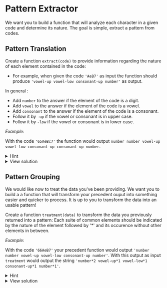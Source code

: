 # Pattern Extractor
We want you to build a function that will analyze each character in a given code and determine its nature. The goal is simple, extract a pattern from codes.

## Pattern Translation
Create a function ``extract(code)`` to provide information regarding the nature of each element contained in the code:
* For example, when given the code ``'AeB7'`` as input the function should produce ``'vowel-up vowel-low consonant-up number'`` as output.

In general :
* Add ``number`` to the answer if the element of the code is a digit.
* Add ``vowel`` to the answer if the element of the code is a vowel.
* Add ``consonant`` to the answer if the element of the code is a consonant.
* Follow it by ``-up`` if the vowel or consonant is in upper case.
* Follow it by ``-low`` if the vowel or consonant is in lower case.

*Example*:

With the code ``'65AeBc7'`` the function would output ``number number vowel-up vowel-low consonant-up consonant-up number``.

<details><summary markdown="span">Hint
</summary>
Don't forget to use string functions to identify specific attributes of your characters.
</details>

<details><summary markdown="span">View solution
</summary>

```python
def extract(code):
    pattern = ""
    for c in code:
        if c.isdigit(): pattern += "number "
        elif c in "aeiouy":
            if c.isupper(): pattern += "vowel-up "
            else: pattern += "vowel-low "
        else:
            if c.isupper(): pattern += "consonant-up "
            else: pattern += "consonant-low "
    return pattern.strip()
```
</details>

## Pattern Grouping
We would like now to treat the data you've been providing.
We want you to build a a function that will transform your precedent ouput into something easier and quicker to process.
It is up to you to transform the data into an usable pattern!

Create a function ``treatment(data)`` to transform the data you previously returned into a pattern:
Each suite of common elements should be indicated by the nature of the element followed by '*' and its occurence without other elements in between.

*Example*:

With the code ``'66AeB7'`` your precedent function would output ``'number number vowel-up vowel-low consonant-up number'``.
With this output as input ``treatment`` would output the string ``'number*2 vowel-up*1 vowel-low*1 consonant-up*1 number*1'``.

<details><summary markdown="span">Hint
</summary>
Use a for loop on the string.
</details>

<details><summary markdown="span">View solution
</summary>

```python
def treatment(data):
    pattern = ""
    current = data[0]
    count = 0
    for c in data.split():
        if c == current:
            count += 1
        else:
            pattern += f'{current}*{count} '
            count = 1
            current = c
    return pattern + f'{current}*{count}'
```
</details>
